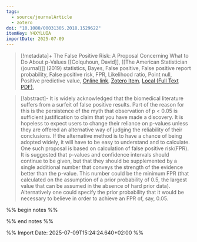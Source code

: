 ```yaml
---
tags:
  - source/journalArticle
  - zotero
doi: "10.1080/00031305.2018.1529622"
itemKey: Y4XYLUIA
importDate: 2025-07-09
---
```

>[!metadata]+
> The False Positive Risk: A Proposal Concerning What to Do About p-Values
> [[Colquhoun, David]], 
> [[The American Statistician (journal)]] (2019)
> statistics, Bayes, False positive, False positive report probability, False positive risk, FPR, Likelihood ratio, Point null, Positive predictive value, 
> [Online link](https://doi.org/10.1080/00031305.2018.1529622), [Zotero Item](zotero://select/library/items/Y4XYLUIA), [Local (Full Text PDF)](file://C:/Users/aburg/Documents/references/zotero/storage/YTHJ9FAF/Colquhoun2019_FalsePositive.pdf), 

>[!abstract]-
>It is widely acknowledged that the biomedical literature suffers from a surfeit of false positive results. Part of the reason for this is the persistence of the myth that observation of p < 0.05 is sufficient justification to claim that you have made a discovery. It is hopeless to expect users to change their reliance on p-values unless they are offered an alternative way of judging the reliability of their conclusions. If the alternative method is to have a chance of being adopted widely, it will have to be easy to understand and to calculate. One such proposal is based on calculation of false positive risk(FPR). It is suggested that p-values and confidence intervals should continue to be given, but that they should be supplemented by a single additional number that conveys the strength of the evidence better than the p-value. This number could be the minimum FPR (that calculated on the assumption of a prior probability of 0.5, the largest value that can be assumed in the absence of hard prior data). Alternatively one could specify the prior probability that it would be necessary to believe in order to achieve an FPR of, say, 0.05.

%% begin notes %%

%% end notes %%

%% Import Date: 2025-07-09T15:24:24.640+02:00 %%
